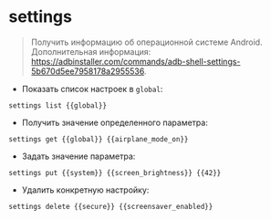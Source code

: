 # settings

> Получить информацию об операционной системе Android.
> Дополнительная информация: <https://adbinstaller.com/commands/adb-shell-settings-5b670d5ee7958178a2955536>.

- Показать список настроек в `global`:

`settings list {{global}}`

- Получить значение определенного параметра:

`settings get {{global}} {{airplane_mode_on}}`

- Задать значение параметра:

`settings put {{system}} {{screen_brightness}} {{42}}`

- Удалить конкретную настройку:

`settings delete {{secure}} {{screensaver_enabled}}`
